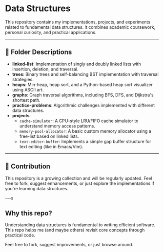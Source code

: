 # Data Structures

This repository contains my implementations, projects, and experiments related to fundamental data structures. It combines academic coursework, personal curiosity, and practical applications.

---

## 📂 Folder Descriptions

- **linked-list**: Implementation of singly and doubly linked lists with insertion, deletion, and traversal.
- **trees**: Binary trees and self-balancing BST implementation with traversal strategies.
- **heaps**: Min-heap, heap sort, and a Python-based heap sort visualizer using ASCII art.
- **graphs**: Graph traversal algorithms, including BFS, DFS, and Dijkstra's shortest path.
- **practice-problems**: Algorithmic challenges implemented with different data structures.
- **projects**:
  - `cache-simulator`: A CPU-style LRU/FIFO cache simulator to understand memory access patterns.
  - `memory-pool-allocator`: A basic custom memory allocator using a free-list based on linked lists.
  - `text-editor-buffer`: Implements a simple gap buffer structure for text editing (like in Emacs/Vim).

---

## 💬 Contribution

This repository is a growing collection and will be regularly updated. Feel free to fork, suggest enhancements, or just explore the implementations if you're learning data structures.

---s  

## Why this repo?

Understanding data structures is fundamental to writing efficient software. This repo helps me (and maybe others) revisit core concepts through practical code.

Feel free to fork, suggest improvements, or just browse around.
